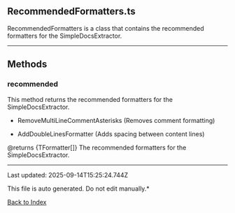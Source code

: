 ## RecommendedFormatters.ts





 RecommendedFormatters is a class that contains the recommended formatters for the SimpleDocsExtractor.

 



---



## Methods



### **recommended**

 This method returns the recommended formatters for the SimpleDocsExtractor.

 - RemoveMultiLineCommentAsterisks (Removes comment formatting)

 - AddDoubleLinesFormatter (Adds spacing between content lines)

 

 @returns {TFormatter[]} The recommended formatters for the SimpleDocsExtractor.

 



---



Last updated: 2025-09-14T15:25:24.744Z



This file is auto generated. Do not edit manually.*



[Back to Index](./index.md)
